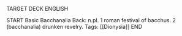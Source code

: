 TARGET DECK
ENGLISH

START
Basic
Bacchanalia
Back: n.pl. 1 roman festival of bacchus. 2 (bacchanalia) drunken revelry.
Tags: [[Dionysia]]
END
